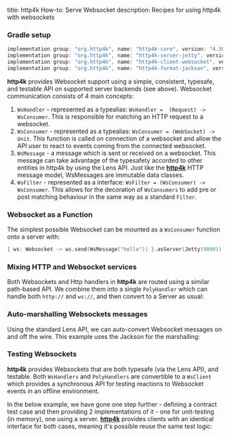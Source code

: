title: http4k How-to: Serve Websocket
description: Recipes for using http4k with websockets

### Gradle setup

```groovy
implementation group: "org.http4k", name: "http4k-core", version: "4.30.4.0"
implementation group: "org.http4k", name: "http4k-server-jetty", version: "4.30.4.0"
implementation group: "org.http4k", name: "http4k-client-websocket", version: "4.30.4.0"
implementation group: "org.http4k", name: "http4k-format-jackson", version: "4.30.4.0"
```

**http4k** provides Websocket support using a simple, consistent, typesafe, and testable API on supported server backends (see above). Websocket communication consists of 4 main concepts:

1. `WsHandler` - represented as a typealias: `WsHandler =  (Request) -> WsConsumer`. This is responsible for matching an HTTP request to a websocket.
1. `WsConsumer` - represented as a typealias: `WsConsumer = (WebSocket) -> Unit`. This function is called on connection of a websocket and allow the API user to react to events coming from the connected websocket.
1. `WsMessage` - a message which is sent or received on a websocket. This message can take advantage of the typesafety accorded to other entities in http4k by using the Lens API. Just like the [**http4k**](https://github.com/http4k/http4k) HTTP message model, WsMessages are immutable data classes.
1. `WsFilter` - represented as a interface: `WsFilter = (WsConsumer) -> WsConsumer`. This allows for the decoration of `WsConsumers` to add pre or post matching behaviour in the same way as a standard `Filter`.

### Websocket as a Function
The simplest possible Websocket can be mounted as a `WsConsumer` function onto a server with:
```kotlin
{ ws: Websocket -> ws.send(WsMessage("hello")) }.asServer(Jetty(9000)).start()
```

### Mixing HTTP and Websocket services [<img class="octocat"/>](https://github.com/http4k/http4k/blob/master/src/docs/guide/howto/serve_websockets/example_polyhandler.kt)
Both Websockets and Http handlers in **http4k** are routed using a similar path-based API. We combine them into a single `PolyHandler` which can handle both `http://` and `ws://`, and then convert to a Server as usual:

<script src="https://gist-it.appspot.com/https://github.com/http4k/http4k/blob/master/src/docs/guide/howto/serve_websockets/example_polyhandler.kt"></script>

### Auto-marshalling Websockets messages [<img class="octocat"/>](https://github.com/http4k/http4k/blob/master/src/docs/guide/howto/serve_websockets/example_automarshalling.kt)
Using the standard Lens API, we can auto-convert Websocket messages on and off the wire. This example uses the Jackson for the marshalling:

<script src="https://gist-it.appspot.com/https://github.com/http4k/http4k/blob/master/src/docs/guide/howto/serve_websockets/example_automarshalling.kt"></script>

### Testing Websockets [<img class="octocat"/>](https://github.com/http4k/http4k/blob/master/src/docs/guide/howto/serve_websockets/example_testing.kt)
**http4k** provides Websockets that are both typesafe (via the Lens API), and testable. Both `WsHandlers` and `PolyHandlers` are convertible to a `WsClient` which provides a synchronous API for testing reactions to Websocket events in an offline environment.

In the below example, we have gone one step further - defining a contract test case and then providing 2 implementations of it - one for unit-testing (in memory), one using a server. [**http4k**](https://github.com/http4k/http4k) provides clients with an identical interface for both cases, meaning it's possible reuse the same test logic:

<script src="https://gist-it.appspot.com/https://github.com/http4k/http4k/blob/master/src/docs/guide/howto/serve_websockets/example_testing.kt"></script>
